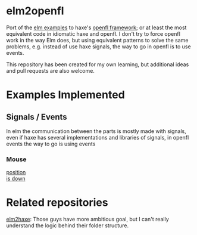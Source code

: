 # elm2openfl

Port of the [elm examples](http://elm-lang.org/Examples.elm) to haxe's [openfl framework](openfl.org); or at least the most equivalent code in idiomatic haxe and openfl.
I don't try to force openfl work in the way Elm does, but using equivalent patterns to solve the same problems, e.g. instead of use haxe signals, the way to go in openfl is to use events.

This repository has been created for my own learning, but additional ideas and pull requests are also welcome.

# Examples Implemented

## Signals / Events

In elm the communication between the parts is mostly made with signals, even if haxe has several implementations and 
libraries of signals, in openfl events the way to go is using events

### Mouse
[position](Events/mouse/position) </br>
[is down](Events/mouse/is_down)


# Related repositories
[elm2haxe](https://github.com/metaperl/elm2haxe): Those guys have more ambitious goal, but I can't really understand the logic behind their folder structure.

